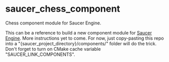 # saucer_chess_component

Chess component module for Saucer Engine.

This can be a reference to build a new component module for [Saucer Engine](https://github.com/rilpires/saucer_engine). More instructions yet to come. For now, just copy-pasting this repo into a "{saucer_project_directory}/components/" folder will do the trick. Don't forget to turn on CMake cache variable "SAUCER_LINK_COMPONENTS".
